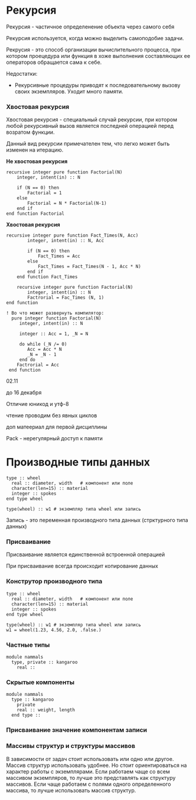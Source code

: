 # Рекурсия

Рекурсия - частичное определенение объекта через самого себя

Рекурсия используется, когда можно выделить самоподобие задачи.

Рекрусия - это способ организации вычислительного процесса, при котором проецедура или функция в хоже выполнения составляющих ее операторов обращается сама к себе.

Недостатки:
- Рекурсивные процедуры приводят к последовательному вызову своих экземпляров. Уходит много памяти.

### Хвостовая рекурсия

Хвостовая рекурсия - специальный случай рекурсии, при котором любой рекурсивный вызов является последней операцией перед возратом функции.

Данный вид рекурсии примечателен тем, что легко может быть изменен на итерацию.

**Не хвостовая рекурсия**
```
recursive integer pure function Factorial(N)
    integer, intent(in) :: N
    
    if (N == 0) then
        Factorial = 1
    else
        Factorial = N * Factorial(N-1)
    end if
end function Factorial
```
**Хвостовая рекурсия**
```
recursive integer pure function Fact_Times(N, Acc)
        integer, intent(in) :: N, Acc
        
        if (N == 0) then
            Fact_Times = Acc
        else
            Fact_Times = Fact_Times(N - 1, Acc * N)
        end if
    end function Fact_Times

    recursive integer pure function Factorial(N)
        integer, intent(in) :: N
        Factrorial = Fac_Times (N, 1)
end function
```
```
! Во что может развернуть компилятор:
  pure integer function Factorial(N)
     integer, intent(in) :: N
     
     integer :: Acc = 1, _N = N
     
     do while (_N /= 0)
        Acc = Acc * N
        _N = _N - 1
     end do
    Factrorial = Acc
 end function
```

02.11

до 16 декабря

Отличие юникод и утф-8

чтение проводим без явных циклов

доп матеериал для первой дисциплины

Pack - нерегулярный доступ к памяти

# Производные типы данных
```
type :: wheel
  real :: diameter, width   # компонент или поле
  character(len=15) :: material
  integer :: spokes
end type wheel

type(wheel) :: w1 # экземпляр типа wheel или запись
```
Запись - это переменная производного типа данных (стрктурного типа данных)

### Присваивание
Присваивание является единственной встроенной операцией

При присваивание всегда происходит копирование данных

### Конструтор производного типа
```
type :: wheel
  real :: diameter, width   # компонент или поле
  character(len=15) :: material
  integer :: spokes
end type wheel

type(wheel) :: w1 # экземпляр типа wheel или запись
w1 = wheel(1.23, 4.56, 2.0, .false.)
```

### Частные типы
```
module nammals
  type, private :: kangaroo
    real :: 
```

### Скрытые компоненты
```
module nammals
  type :: kangaroo
    private
    real :: weight, length
  end type ::
```

### Присваивание значение компонентам записи

### Массивы структур и структуры массивов

В зависимости от задач стоит использовать или одно или другое. Массив структур использовать удобнее. Но стоит ориентироваться на характер работы с экземплярами. Если работаем чаще со всем массивом экземпляров, то лучше это представлять как структуру массивов. Если чаще работаем с полями одного определенного массива, то лучше использовать массив структур.
```

```
```
```

